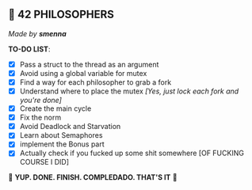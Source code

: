## 🧠 42 PHILOSOPHERS
*Made by **smenna***

**TO-DO LIST**:

- [x] Pass a struct to the thread as an argument
- [x] Avoid using a global variable for mutex
- [x] Find a way for each philosopher to grab a fork
- [x] Understand where to place the mutex *[Yes, just lock each fork and you're done]*
- [x] Create the main cycle
- [x] Fix the norm
- [x] Avoid Deadlock and Starvation
- [x] Learn about Semaphores
- [x] implement the Bonus part
- [x] Actually check if you fucked up some shit somewhere [OF FUCKING COURSE I DID]

:clap: **YUP. DONE. FINISH. COMPLEDADO. THAT'S IT** :clap:

